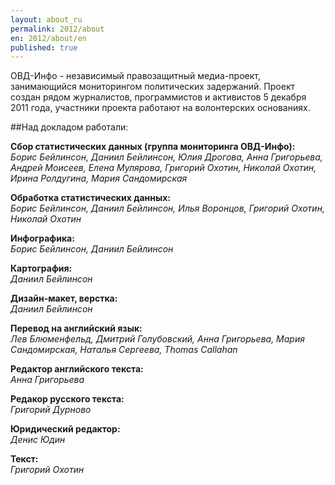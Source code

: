 ```yaml
---
layout: about_ru
permalink: 2012/about
en: 2012/about/en
published: true
---
```


ОВД-Инфо - независимый правозащитный медиа-проект, занимающийся мониторингом политических задержаний. Проект создан рядом журналистов, программистов и активистов 5 декабря 2011 года, участники проекта работают на волонтерских основаниях.  

##Над докладом работали:

**Сбор статистических данных (группа мониторинга ОВД-Инфо):**  
*Борис Бейлинсон, Даниил Бейлинсон, Юлия Дрогова, Анна Григорьева, Андрей Моисеев, Елена Мулярова, Григорий Охотин, Николай Охотин, Ирина Ролдугина, Мария Сандомирская*

**Обработка статистических данных:**  
*Борис Бейлинсон, Даниил Бейлинсон, Илья Воронцов, Григорий Охотин, Николай Охотин*

**Инфографика:**  
*Борис Бейлинсон, Даниил Бейлинсон*

**Картография:**  
*Даниил Бейлинсон*

**Дизайн-макет, верстка:**  
*Даниил Бейлинсон*

**Перевод на английский язык:**  
*Лев Блюменфельд, Дмитрий Голубовский, Анна Григорьева, Мария Сандомирская, Наталья Сергеева, Thomas Callahan*

**Редактор английского текста:**  
*Анна Григорьева*

**Редакор русского текста:**  
*Григорий Дурново*

**Юридический редактор:**  
*Денис Юдин*

**Текст:**  
*Григорий Охотин*